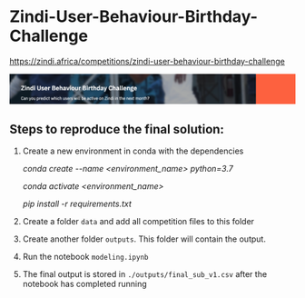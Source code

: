 # Zindi-User-Behaviour-Birthday-Challenge

https://zindi.africa/competitions/zindi-user-behaviour-birthday-challenge

<img src="image.png">


## Steps to reproduce the final solution:

1. Create a new environment in conda with the dependencies

   <i>conda create --name <environment_name> python=3.7</i>
   
   <i>conda activate <environment_name></i>
   
   <i>pip install -r requirements.txt</i>

2. Create a folder `data` and add all competition files to this folder
3. Create another folder `outputs`. This folder will contain the output.
4. Run the notebook `modeling.ipynb`
5. The final output is stored in `./outputs/final_sub_v1.csv` after the notebook has completed running
